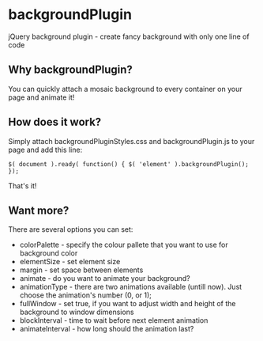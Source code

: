 backgroundPlugin
================

jQuery background plugin - create fancy background with only one line of code

Why backgroundPlugin?
---------------------

You can quickly attach a mosaic background to every container on your page and animate it! 

How does it work?
-----------------

Simply attach backgroundPluginStyles.css and backgroundPlugin.js to your page and add this line:

`$( document ).ready( function() {
    $( 'element' ).backgroundPlugin();
});`

That's it!

Want more?
----------

There are several options you can set:

* colorPalette      - specify the colour pallete that you want to use for background color 
* elementSize       - set element size
* margin            - set space between elements
* animate  	  	    - do you want to animate your background?
* animationType	    - there are two animations available (untill now). Just choose the animation's number (0, or 1);
* fullWindow        - set true, if you want to adjust width and height of the background to window dimensions
* blockInterval     - time to wait before next element animation
* animateInterval   - how long should the animation last?
